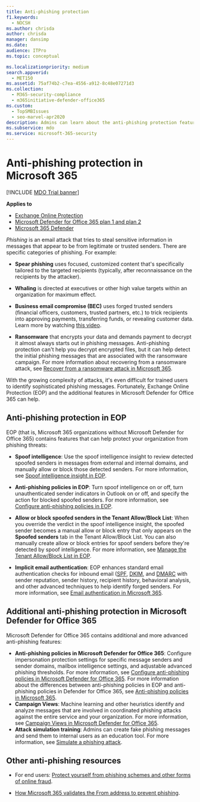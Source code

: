 ```yaml
---
title: Anti-phishing protection
f1.keywords: 
  - NOCSH
ms.author: chrisda
author: chrisda
manager: dansimp
ms.date: 
audience: ITPro
ms.topic: conceptual

ms.localizationpriority: medium
search.appverid: 
  - MET150
ms.assetid: 75af74b2-c7ea-4556-a912-8c48e07271d3
ms.collection: 
  - M365-security-compliance
  - m365initiative-defender-office365
ms.custom: 
  - TopSMBIssues
  - seo-marvel-apr2020
description: Admins can learn about the anti-phishing protection features in Exchange Online Protection (EOP) and Microsoft Defender for Office 365.
ms.subservice: mdo
ms.service: microsoft-365-security
---
```


# Anti-phishing protection in Microsoft 365

[!INCLUDE [MDO Trial banner](../includes/mdo-trial-banner.md)]

**Applies to**
- [Exchange Online Protection](exchange-online-protection-overview.md)
- [Microsoft Defender for Office 365 plan 1 and plan 2](defender-for-office-365.md)
- [Microsoft 365 Defender](../defender/microsoft-365-defender.md)

*Phishing* is an email attack that tries to steal sensitive information in messages that appear to be from legitimate or trusted senders. There are specific categories of phishing. For example:

- **Spear phishing** uses focused, customized content that's specifically tailored to the targeted recipients (typically, after reconnaissance on the recipients by the attacker).

- **Whaling** is directed at executives or other high value targets within an organization for maximum effect.

- **Business email compromise (BEC)** uses forged trusted senders (financial officers, customers, trusted partners, etc.) to trick recipients into approving payments, transferring funds, or revealing customer data. Learn more by watching [this video](https://www.youtube.com/watch?v=8Kn31h9HwIQ&list=PL3ZTgFEc7LystRja2GnDeUFqk44k7-KXf&index=2).

- **Ransomware** that encrypts your data and demands payment to decrypt it almost always starts out in phishing messages. Anti-phishing protection can't help you decrypt encrypted files, but it can help detect the initial phishing messages that are associated with the ransomware campaign. For more information about recovering from a ransomware attack, see [Recover from a ransomware attack in Microsoft 365](recover-from-ransomware.md).

With the growing complexity of attacks, it's even difficult for trained users to identify sophisticated phishing messages. Fortunately, Exchange Online Protection (EOP) and the additional features in Microsoft Defender for Office 365 can help.

## Anti-phishing protection in EOP

EOP (that is, Microsoft 365 organizations without Microsoft Defender for Office 365) contains features that can help protect your organization from phishing threats:

- **Spoof intelligence**: Use the spoof intelligence insight to review detected spoofed senders in messages from external and internal domains, and manually allow or block those detected senders. For more information, see [Spoof intelligence insight in EOP](learn-about-spoof-intelligence.md).

- **Anti-phishing policies in EOP**: Turn spoof intelligence on or off, turn unauthenticated sender indicators in Outlook on or off, and specify the action for blocked spoofed senders. For more information, see [Configure anti-phishing policies in EOP](configure-anti-phishing-policies-eop.md).

- **Allow or block spoofed senders in the Tenant Allow/Block List**: When you override the verdict in the spoof intelligence insight, the spoofed sender becomes a manual allow or block entry that only appears on the **Spoofed senders** tab in the Tenant Allow/Block List. You can also manually create allow or block entries for spoof senders before they're detected by spoof intelligence. For more information, see [Manage the Tenant Allow/Block List in EOP](manage-tenant-allow-block-list.md).

- **Implicit email authentication**: EOP enhances standard email authentication checks for inbound email ([SPF](set-up-spf-in-office-365-to-help-prevent-spoofing.md), [DKIM](use-dkim-to-validate-outbound-email.md), and [DMARC](use-dmarc-to-validate-email.md) with sender reputation, sender history, recipient history, behavioral analysis, and other advanced techniques to help identify forged senders. For more information, see [Email authentication in Microsoft 365](email-validation-and-authentication.md).

## Additional anti-phishing protection in Microsoft Defender for Office 365

Microsoft Defender for Office 365 contains additional and more advanced anti-phishing features:

- **Anti-phishing policies in Microsoft Defender for Office 365**: Configure impersonation protection settings for specific message senders and sender domains, mailbox intelligence settings, and adjustable advanced phishing thresholds. For more information, see [Configure anti-phishing policies in Microsoft Defender for Office 365](configure-mdo-anti-phishing-policies.md). For more information about the differences between anti-phishing policies in EOP and anti-phishing policies in Defender for Office 365, see [Anti-phishing policies in Microsoft 365](set-up-anti-phishing-policies.md).
- **Campaign Views**: Machine learning and other heuristics identify and analyze messages that are involved in coordinated phishing attacks against the entire service and your organization. For more information, see [Campaign Views in Microsoft Defender for Office 365](campaigns.md).
- **Attack simulation training**: Admins can create fake phishing messages and send them to internal users as an education tool. For more information, see [Simulate a phishing attack](attack-simulation-training.md).

## Other anti-phishing resources

- For end users: [Protect yourself from phishing schemes and other forms of online fraud](https://support.microsoft.com/office/be0de46a-29cd-4c59-aaaf-136cf177d593).

- [How Microsoft 365 validates the From address to prevent phishing](how-office-365-validates-the-from-address.md).
